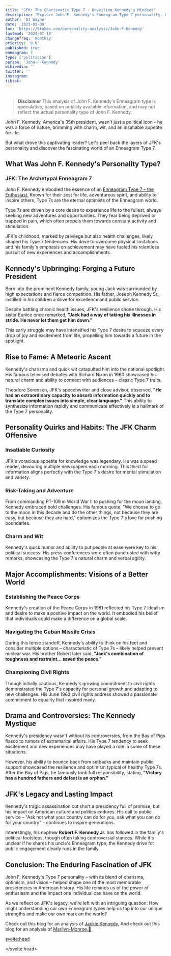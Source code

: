 ```yaml
---
title: "JFK: The Charismatic Type 7 - Unveiling Kennedy's Mindset"
description: "Explore John F. Kennedy's Enneagram Type 7 personality. Discover how his enthusiastic nature shaped his presidency, policies, and enduring legacy in American history."
author: 'DJ Wayne'
date: '2023-03-09'
loc: 'https://9takes.com/personality-analysis/John-F-Kennedy'
lastmod: '2024-07-10'
changefreq: 'monthly'
priority: '0.6'
published: true
enneagram: 7
type: ['politician']
person: 'John-F-Kennedy'
wikipedia: ''
twitter: ''
instagram:
tiktok:
---
```


<script>
	import  PopCard  from "$lib/components/atoms/PopCard.svelte";
import BlogPurpose from '$lib/components/blog/BlogPurpose.svelte'
</script>
<div
	style="display: flex;
    justify-content: center;
    margin: 1rem 0;
	"
>
	<PopCard
		image={`/types/7s/${'John-F-Kennedy'}.webp`}
		showIcon={false}
		enneagramType="7"
		displayText="John F. Kennedy"
		subtext=""
	/>
</div>

> **Disclaimer** This analysis of John F. Kennedy's Enneagram type is speculative, based on publicly available information, and may not reflect the actual personality type of John F. Kennedy.

<p class="firstLetter">John F. Kennedy, America's 35th president, wasn't just a political icon – he was a force of nature, brimming with charm, wit, and an insatiable appetite for life.</p>

But what drove this captivating leader? Let's peel back the layers of JFK's personality and discover the fascinating world of an Enneagram Type 7.

## What Was John F. Kennedy's Personality Type?

### JFK: The Archetypal Enneagram 7

John F. Kennedy embodied the essence of an [Enneagram Type 7 – the Enthusiast.](/enneagram-corner/enneagram-type-7) Known for their zest for life, adventurous spirit, and ability to inspire others, Type 7s are the eternal optimists of the Enneagram world.

Type 7s are driven by a core desire to experience life to the fullest, always seeking new adventures and opportunities. They fear being deprived or trapped in pain, which often propels them towards constant activity and stimulation.

JFK's childhood, marked by privilege but also health challenges, likely shaped his Type 7 tendencies. His drive to overcome physical limitations and his family's emphasis on achievement may have fueled his relentless pursuit of new experiences and accomplishments.

## Kennedy's Upbringing: Forging a Future President

Born into the prominent Kennedy family, young Jack was surrounded by high expectations and fierce competition. His father, Joseph Kennedy Sr., instilled in his children a drive for excellence and public service.

Despite battling chronic health issues, JFK's resilience shone through. His sister Eunice once remarked, **"Jack had a way of taking his illnesses in stride. He never let them get him down."**

This early struggle may have intensified his Type 7 desire to squeeze every drop of joy and excitement from life, propelling him towards a future in the spotlight.

## Rise to Fame: A Meteoric Ascent

Kennedy's charisma and quick wit catapulted him into the national spotlight. His famous televised debates with Richard Nixon in 1960 showcased his natural charm and ability to connect with audiences – classic Type 7 traits.

Theodore Sorensen, JFK's speechwriter and close advisor, observed, **"He had an extraordinary capacity to absorb information quickly and to translate complex issues into simple, clear language."** This ability to synthesize information rapidly and communicate effectively is a hallmark of the Type 7 personality.

## Personality Quirks and Habits: The JFK Charm Offensive

### Insatiable Curiosity

JFK's voracious appetite for knowledge was legendary. He was a speed reader, devouring multiple newspapers each morning. This thirst for information aligns perfectly with the Type 7's desire for mental stimulation and variety.

### Risk-Taking and Adventure

From commanding PT-109 in World War II to pushing for the moon landing, Kennedy embraced bold challenges. His famous quote, "We choose to go to the moon in this decade and do the other things, not because they are easy, but because they are hard," epitomizes the Type 7's love for pushing boundaries.

### Charm and Wit

Kennedy's quick humor and ability to put people at ease were key to his political success. His press conferences were often punctuated with witty remarks, showcasing the Type 7's natural charm and verbal agility.

## Major Accomplishments: Visions of a Better World

### Establishing the Peace Corps

Kennedy's creation of the Peace Corps in 1961 reflected his Type 7 idealism and desire to make a positive impact on the world. It embodied his belief that individuals could make a difference on a global scale.

### Navigating the Cuban Missile Crisis

During this tense standoff, Kennedy's ability to think on his feet and consider multiple options – characteristic of Type 7s – likely helped prevent nuclear war. His brother Robert later said, **"Jack's combination of toughness and restraint... saved the peace."**

### Championing Civil Rights

Though initially cautious, Kennedy's growing commitment to civil rights demonstrated the Type 7's capacity for personal growth and adapting to new challenges. His June 1963 civil rights address showed a passionate commitment to equality that inspired many.

## Drama and Controversies: The Kennedy Mystique

Kennedy's presidency wasn't without its controversies, from the Bay of Pigs fiasco to rumors of extramarital affairs. His Type 7 tendency to seek excitement and new experiences may have played a role in some of these situations.

However, his ability to bounce back from setbacks and maintain public support showcased the resilience and optimism typical of healthy Type 7s. After the Bay of Pigs, he famously took full responsibility, stating, **"Victory has a hundred fathers and defeat is an orphan."**

## JFK's Legacy and Lasting Impact

Kennedy's tragic assassination cut short a presidency full of promise, but his impact on American culture and politics endures. His call to public service – "Ask not what your country can do for you, ask what you can do for your country" – continues to inspire generations.

Interestingly, his nephew **Robert F. Kennedy Jr.** has followed in the family's political footsteps, though often taking controversial stances. While it's unclear if he shares his uncle's Enneagram type, the Kennedy drive for public engagement clearly runs in the family.

## Conclusion: The Enduring Fascination of JFK

John F. Kennedy's Type 7 personality – with its blend of charisma, optimism, and vision – helped shape one of the most memorable presidencies in American history. His life reminds us of the power of enthusiasm and the impact one individual can have on the world.

As we reflect on JFK's legacy, we're left with an intriguing question: How might understanding our own Enneagram types help us tap into our unique strengths and make our own mark on the world?

Check out this blog for an analysis of <a href="/personality-analysis/Jackie-Kennedy">Jackie Kennedy.</a>
And check out this blog for an analysis of <a href="/personality-analysis/Marilyn-Monroe">Marilyn-Monroe.👀</a>

<svelte:head>

<script type="application/ld+json">
{
  "@context": "http://schema.org",
  "@graph": [
    {
      "@type": "Article",
      "articleBody": "John F. Kennedy, America's 35th president, embodied the Enneagram Type 7 personality. This article explores JFK's journey from his privileged yet challenging childhood to his presidency, examining his charismatic nature, risk-taking tendencies, and how his Type 7 traits shaped his bold political decisions and enduring legacy in American history.",
      "author": {
        "@type": "Person",
        "name": "DJ Wayne",
        "sameAs": ["https://www.instagram.com/djwayne3/", "https://www.youtube.com/@djwayne3", "https://www.linkedin.com/in/davidtwayne/", "https://twitter.com/djwayne3"]
      },
      "dateModified": "2024-07-10",
      "datePublished": "2024-07-10",
      "description": "Explore John F. Kennedy's Enneagram Type 7 personality. Discover how his enthusiastic nature shaped his presidency, policies, and enduring legacy in American history.",
      "headline": "JFK: The Charismatic Type 7 - Unveiling Kennedy's Mindset",
      "image": {
        "@type": "ImageObject",
        "height": 900,
        "url": "https://9takes.com/types/7s/John-F-Kennedy.webp",
        "width": 900
      },
      "mainEntityOfPage": {
        "@id": "https://9takes.com/personality-analysis/John-F-Kennedy",
        "@type": "WebPage"
      },
      "mentions": {
        "@type": "Person",
        "name": "John F. Kennedy",
        "sameAs": [
          "https://en.wikipedia.org/wiki/John_F._Kennedy",
          "https://www.jfklibrary.org/",
          "https://www.whitehouse.gov/about-the-white-house/presidents/john-f-kennedy/"
        ]
      },
      "publisher": {
        "@type": "Organization",
        "sameAs": ["https://www.instagram.com/9takesdotcom/", "https://twitter.com/9takesdotcom"],
        "logo": {
          "@type": "ImageObject",
          "url": "https://9takes.com/brand/aero.png"
        },
        "name": "9takes"
      }
    },
    {
      "@type": "FAQPage",
      "mainEntity": [
        {
          "@type": "Question",
          "name": "What was John F. Kennedy's Enneagram type?",
          "acceptedAnswer": {
            "@type": "Answer",
            "text": "John F. Kennedy was an Enneagram Type 7, also known as 'The Enthusiast'. Type 7s are characterized by their enthusiasm, curiosity, and desire for new experiences. They often have a positive outlook and a tendency to seek adventure and stimulation."
          }
        },
        {
          "@type": "Question",
          "name": "How did JFK's upbringing influence his Type 7 personality?",
          "acceptedAnswer": {
            "@type": "Answer",
            "text": "JFK's privileged upbringing, combined with health challenges, likely shaped his Type 7 tendencies. The competitive Kennedy family environment and his drive to overcome physical limitations may have intensified his desire to experience life fully and pursue new challenges, characteristic of Type 7s."
          }
        },
        {
          "@type": "Question",
          "name": "What are some examples of JFK's Type 7 traits in his presidency?",
          "acceptedAnswer": {
            "@type": "Answer",
            "text": "JFK's Type 7 traits were evident in his visionary initiatives like the Peace Corps and the space program. His ability to inspire others with his optimism and charm, his quick wit in press conferences, and his willingness to take on bold challenges like the moon landing all reflect Type 7 characteristics."
          }
        },
        {
          "@type": "Question",
          "name": "How did JFK's Enneagram Type 7 personality influence his handling of crises?",
          "acceptedAnswer": {
            "@type": "Answer",
            "text": "JFK's Type 7 personality influenced his crisis management through his ability to think quickly and consider multiple options. This was particularly evident during the Cuban Missile Crisis, where his capacity to remain optimistic under pressure and explore various solutions likely helped prevent nuclear war."
          }
        },
        {
          "@type": "Question",
          "name": "What is a lesser-known fact about JFK that reflects his Type 7 personality?",
          "acceptedAnswer": {
            "@type": "Answer",
            "text": "A lesser-known fact about JFK that reflects his Type 7 personality is that he was a speed reader, able to read 1,200 words per minute. This ability aligns with the Type 7's thirst for knowledge and mental stimulation, as well as their quick-thinking nature."
          }
        }
      ]
    }
  ]
}
</script>

</svelte:head>
